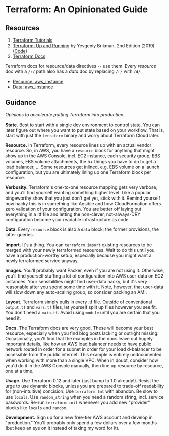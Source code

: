 # Terraform: An Opinionated Guide

## Resources

1. [Terraform Tutorials](https://learn.hashicorp.com/terraform)
2. [Terraform: Up and Running](https://www.terraformupandrunning.com/)
   by Yevgeniy Brikman, 2nd Edition (2019)
   ([Code](https://github.com/brikis98/terraform-up-and-running-code))
3. [Terraform Docs](https://www.terraform.io/docs/providers/index.html)

Terraform docs for resource/data directives -- use them. Every *resource* doc
with a `/r/` path also has a *data* doc by replacing `/r/` with `/d/`:

* [Resource: aws_instance][r_instance]
* [Data: aws_instance][d_instance]

[r_instance]: https://www.terraform.io/docs/providers/aws/r/instance.html
[d_instance]: https://www.terraform.io/docs/providers/aws/d/instance.html


## Guidance

*Opinions to accelerate putting Terraform into production.*

**State.** Best to start with a single dev environment to control state. You
can later figure out where you want to put state based on your workflow. That
is, start with just the `terraform` binary and worry about Terraform Cloud
later.

**Resource.** In Terraform, every resource lines up with an actual vendor
resource. So, in AWS, you have a `resource` block for anything that might show
up in the AWS Console, incl. EC2 instance, each security group, EBS volumes,
EBS volume attachments, the 5+ things you have to do to get a load balancer,
... Some resources get inlined, e.g. EBS volume on a launch configuration, but
you are ultimately lining up one Terraform block per resource.

**Verbosity.** Terraform's one-to-one resource mapping gets very verbose, and
you'll find yourself wanting something higher level. Like a popular bingeworthy
show that you just don't get yet, stick with it. Remind yourself how hacky this
is in something like Ansible and how CloudFormation offers zero validation of
your configuration. You are better off laying out everything in a .tf file and
letting the non-clever, not-always-DRY configuration become your readable
infrastructure as code.

**Data.** Every `resource` block is also a `data` block; the former provisions,
the latter queries.

**Import.** It's a thing. You can `terraform import` existing resources to be
merged with your newly terraformed resources. Wait to do this until you have a
production-worthy setup, especially because you might want a newly terraformed
service anyway.

**Images.** You'll probably want Packer, even if you are not using
it. Otherwise, you'll find yourself stuffing a lot of configuration into AWS
user-data on EC2 instances. Your sensibilities might find user-data hacky, but
it's very reasonable after you spend some time with it. Note, however, that
user-data will slow down any auto-scaling group, so consider packing an AMI.

**Layout.** Terraform simply pulls in every .tf file. Outside of conventional
`output.tf` and `vars.tf` files, let yourself split up files however you see
fit. You don't need a `main.tf`. Avoid using `module` until you are certain
that you need it.

**Docs.** The Terraform docs are very good. These will become your best
resource, especially when you find blog posts lacking or outright missing.
Occasionally, you'll find that the examples in the docs leave out hugely
important details, like how an AWS load balancer needs to have public network
routed in order for a subnet in order for your load d-balancer to be accessible
from the public internet. This example is entirely undocumented when working
with more than a single VPC. When in doubt, consider how you'd do it in the AWS
Console manually, then line up resource by resource, one at a time.

**Usage.** Use Terraform 0.12 and later (just bump to 1.0 already!). Resist the
urge to use dynamic blocks, unless you are prepared to trade-off readability
for (non-intuitive) concision. Use `terraform fmt` with abandon. Be slow to use
`locals`. Use `random_string` when you need a random string, incl. service
passwords. Re-run `terraform init` whenever you add new "provider" blocks like
`locals` and `random`.

**Development.** Sign up for a new free-tier AWS account and develop in
"production." You'll probably only spend a few dollars over a few months (but
keep an eye on it instead of taking my word for it).
